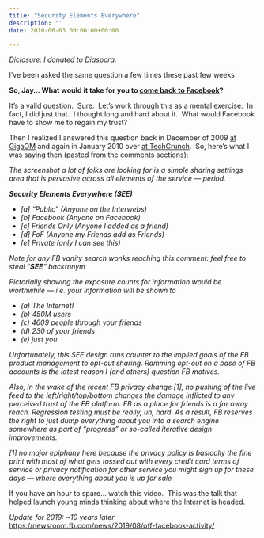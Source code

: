 ```yaml
---
title: "Security Elements Everywhere"
description: ''
date: 2010-06-03 00:00:00+00:00

---
```


*Diclosure: I donated to Diaspora.*

I’ve been asked the same question a few times these past few weeks

**So, Jay… What would it take for you to [come back to Facebook](http://fudge.org/its-complicated/)?**

It’s a valid question.  Sure.  Let’s work through this as a mental exercise.  In fact, I did just that.  I thought long and hard about it.  What would Facebook have to show me to regain my trust?

Then I realized I answered this question back in December of 2009 [at GigaOM](http://gigaom.com/2009/12/27/facebook-redesign/#comment-993127) and again in January 2010 over [at TechCrunch](http://techcrunch.com/2010/01/12/ok-you-luddites-time-to-chill-on-facebook-over-privacy/#IDComment72996686).  So, here’s what I was saying then (pasted from the comments sections):

*The screenshot a lot of folks are looking for is a simple sharing settings area that is pervasive across all elements of the service — period.*

***Security Elements Everywhere (SEE)***

* *[a] “Public” (Anyone on the Interwebs)*
* *[b] Facebook (Anyone on Facebook)*
* *[c] Friends Only (Anyone I added as a friend)*
* *[d] FoF (Anyone my Friends add as Friends)*
* *[e] Private (only I can see this)*

*Note for any FB vanity search wonks reaching this comment: feel free to steal “**SEE**” backronym*

*Pictorially showing the exposure counts for information would be worthwhile — i.e. your information will be shown to*

* *(a) The Internet!*
* *(b) 450M users*
* *(c) 4609 people through your friends*
* *(d) 230 of your friends*
* *(e) just you*

*Unfortunately, this SEE design runs counter to the implied goals of the FB product management to opt-out sharing. Ramming opt-out on a base of FB accounts is the latest reason I (and others) question FB motives.*

*Also, in the wake of the recent FB privacy change [1], no pushing of the live feed to the left/right/top/bottom changes the damage inflicted to any perceived trust of the FB platform. FB as a place for friends is a far away reach. Regression testing must be really, uh, hard. As a result, FB reserves the right to just dump everything about you into a search engine somewhere as part of “progress” or so-called iterative design improvements.*

*[1] no major epiphany here because the privacy policy is basically the fine print with most of what gets tossed out with every credit card terms of service or privacy notification for other service you might sign up for these days — where everything about you is up for sale*

If you have an hour to spare… watch this video.  This was the talk that helped launch young minds thinking about where the Internet is headed.

*Update for 2019: ~10 years later* <https://newsroom.fb.com/news/2019/08/off-facebook-activity/>

